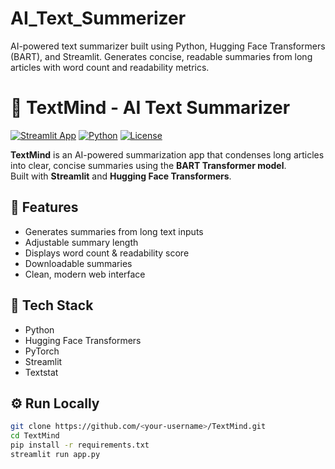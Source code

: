 # AI_Text_Summerizer
AI-powered text summarizer built using Python, Hugging Face Transformers (BART), and Streamlit. Generates concise, readable summaries from long articles with word count and readability metrics.


# 🧠 TextMind - AI Text Summarizer

[![Streamlit App](https://img.shields.io/badge/Live%20Demo-TextMind-brightgreen)](https://textmind.streamlit.app/)
[![Python](https://img.shields.io/badge/Python-3.10+-blue)]()
[![License](https://img.shields.io/badge/License-MIT-lightgrey)]()

**TextMind** is an AI-powered summarization app that condenses long articles into clear, concise summaries using the **BART Transformer model**.  
Built with **Streamlit** and **Hugging Face Transformers**.

## 🚀 Features
- Generates summaries from long text inputs
- Adjustable summary length
- Displays word count & readability score
- Downloadable summaries
- Clean, modern web interface

## 🧩 Tech Stack
- Python
- Hugging Face Transformers
- PyTorch
- Streamlit
- Textstat

## ⚙️ Run Locally
```bash
git clone https://github.com/<your-username>/TextMind.git
cd TextMind
pip install -r requirements.txt
streamlit run app.py
